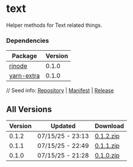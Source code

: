 # text

Helper methods for Text related things.

### Dependencies

|Package|Version|
|---|---|
|[rinode](../rinode)|0.1.0|
|[yarn-extra](../yarn-extra)|0.1.0|

// Seed info: [Repository](https://github.com/fabriccore/text-js) | [Manifest](https://raw.githubusercontent.com/fabriccore/text-js/refs/heads/master/package.json) | [Release](https://github.com/fabriccore/text-js/archive/refs/heads/master.zip)

## All Versions

|Version|Updated|Download|
|---|---|---|
|0.1.2|07/15/25 - 23:13|[0.1.2.zip](./releases/0.1.2.zip)|
|0.1.1|07/15/25 - 22:49|[0.1.1.zip](./releases/0.1.1.zip)|
|0.1.0|07/15/25 - 21:28|[0.1.0.zip](./releases/0.1.0.zip)|